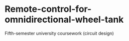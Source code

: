 # Remote-control-for-omnidirectional-wheel-tank
Fifth-semester university coursework (circuit design)
